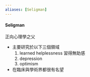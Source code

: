 ```yaml
---
aliases: [Seligman]
---
```


#### Seligman
正向心理學之父
- 主要研究於以下三個領域
	1. learned helplessness 習得無助感
	2. depression
	3. optimism
- 在臨床與學術界都很有名望
